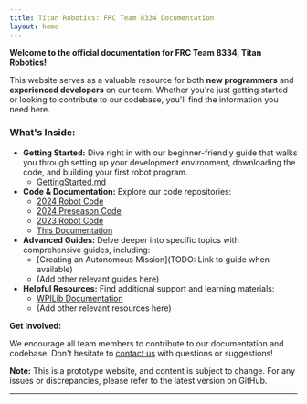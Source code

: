 ```yaml
---
title: Titan Robotics: FRC Team 8334 Documentation
layout: home
---
```


**Welcome to the official documentation for FRC Team 8334, Titan Robotics!**

This website serves as a valuable resource for both **new programmers** and **experienced developers** on our team. Whether you're just getting started or looking to contribute to our codebase, you'll find the information you need here.

### What's Inside:

* **Getting Started:** Dive right in with our beginner-friendly guide that walks you through setting up your development environment, downloading the code, and building your first robot program. 
    * [GettingStarted.md](docs/GettingStarted.md)
* **Code & Documentation:** Explore our code repositories:
    * [2024 Robot Code](https://github.com/Team8334/TitanRobotics2024)
    * [2024 Preseason Code](https://github.com/TCArobotics/TitanRobotics2024Prep)
    * [2023 Robot Code](https://github.com/TCArobotics/TitanRobotics2023)
    * [This Documentation](https://github.com/Team8334/Docs)
* **Advanced Guides:** Delve deeper into specific topics with comprehensive guides, including:
    * [Creating an Autonomous Mission](TODO: Link to guide when available)
    * (Add other relevant guides here)
* **Helpful Resources:** Find additional support and learning materials:
    * [WPILib Documentation](https://docs.wpilib.org/en/stable/index.html)
    * (Add other relevant resources here)

**Get Involved:**

We encourage all team members to contribute to our documentation and codebase. Don't hesitate to [contact us](https://tca-robotics.weebly.com/contact.html) with questions or suggestions!

**Note:** This is a prototype website, and content is subject to change. For any issues or discrepancies, please refer to the latest version on GitHub.

----

[^1]: [It can take up to 10 minutes for changes to your site to publish after you push the changes to GitHub](https://docs.github.com/en/pages/setting-up-a-github-pages-site-with-jekyll/creating-a-github-pages-site-with-jekyll#creating-your-site).
